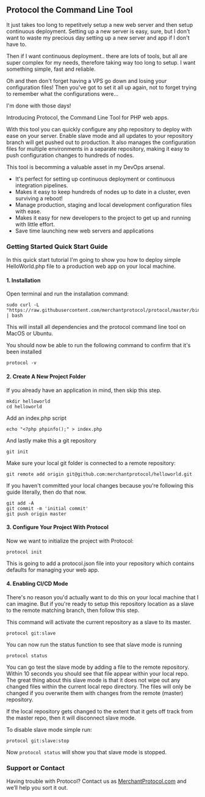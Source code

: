 ## Protocol the Command Line Tool

It just takes too long to repetitvely setup a new web server and then setup continuous deployment. Setting up a new server is easy, sure, but I don't want to waste my precious day setting up a new server and app if I don't have to. 

Then if I want continuous deployment.. there are lots of tools, but all are super complex for my needs, therefore taking way too long to setup. I want something simple, fast and reliable.

Oh and then don't forget having a VPS go down and losing your configuration files! Then you've got to set it all up again, not to forget trying to remember what the configurations were...

I'm done with those days!

Introducing Protocol, the Command Line Tool for PHP web apps.

With this tool you can quickly configure any php repository to deploy with ease on your server. Enable slave mode and all updates to your repository branch will get pushed out to production. It also manages the configuration files for multiple environments in a separate repository, making it easy to push configuration changes to hundreds of nodes.

This tool is becomming a valuable asset in my DevOps arsenal.

- It's perfect for setting up continuous deployment or continuous integration pipelines.
- Makes it easy to keep hundreds of nodes up to date in a cluster, even surviving a reboot!
- Manage production, staging and local development configuration files with ease.
- Makes it easy for new developers to the project to get up and running with little effort.
- Save time launching new web servers and applications

### Getting Started Quick Start Guide

In this quick start tutorial I'm going to show you how to deploy simple HelloWorld.php file to a production web app on your local machine.

#### 1. Installation

Open terminal and run the installation command:

```
sudo curl -L "https://raw.githubusercontent.com/merchantprotocol/protocol/master/bin/install" | bash
```

This will install all dependencies and the protocol command line tool on MacOS or Ubuntu.

You should now be able to run the following command to confirm that it's been installed

```
protocol -v
```

#### 2. Create A New Project Folder

If you already have an application in mind, then skip this step.

```
mkdir helloworld
cd helloworld
```

Add an index.php script

```
echo "<?php phpinfo();" > index.php
```

And lastly make this a git repository

```
git init
```

Make sure your local git folder is connected to a remote repository:

```
git remote add origin git@github.com:merchantprotocol/helloworld.git
```

If you haven't committed your local changes because you're following this guide literally, then do that now.

```
git add -A
git commit -m 'initial commit'
git push origin master
```


#### 3. Configure Your Project With Protocol

Now we want to initialize the project with Protocol:

```
protocol init
```

This is going to add a protocol.json file into your repository which contains defaults for managing your web app.

#### 4. Enabling CI/CD Mode

There's no reason you'd actually want to do this on your local machine that I can imagine. But if you're ready to setup this repository location as a slave to the remote matching branch, then follow this step.

This command will activate the current repository as a slave to its master.

```
protocol git:slave
```

You can now run the status function to see that slave mode is running

```
protocol status
```

You can go test the slave mode by adding a file to the remote repository. Within 10 seconds you should see that file appear within your local repo. The great thing about this slave mode is that it does not wipe out any changed files within the current local repo directory. The files will only be changed if you overwrite them with changes from the remote (master) repository.

If the local repository gets changed to the extent that it gets off track from the master repo, then it will disconnect slave mode.

To disable slave mode simple run:

```
protocol git:slave:stop
```

Now `protocol status` will show you that slave mode is stopped.





### Support or Contact

Having trouble with Protocol? Contact us as [MerchantProtocol.com](https://merchantprotocol.com/) and we’ll help you sort it out.
